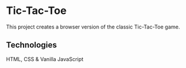# Tic-Tac-Toe
This project creates a browser version of the classic Tic-Tac-Toe game.

## Technologies
HTML, CSS & Vanilla JavaScript